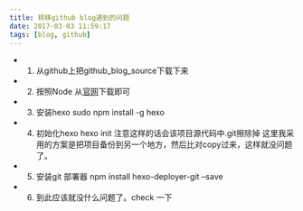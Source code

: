 ```yaml
---
title: 转移github blog遇到的问题
date: 2017-03-03 11:59:17
tags: [blog, github]
---
```

- 1. 从github上把github_blog_source下载下来
- 2. 按照Node  从[官网](https://nodejs.org/en/)下载即可
- 3. 安装hexo sudo npm install -g hexo
- 4. 初始化hexo hexo init  注意这样的话会该项目源代码中.git擦除掉 
     这里我采用的方案是把项目备份到另一个地方，然后比对copy过来，这样就没问题了。
- 5. 安装git 部署器  npm install hexo-deployer-git –save
- 6. 到此应该就没什么问题了。check 一下